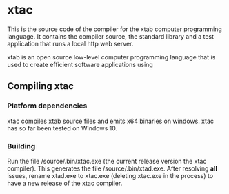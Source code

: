 # xtac
This is the source code of the compiler for the xtab computer programming language. It contains the compiler source, the standard library and a test application that runs a local http web server.

xtab is an open source low-level computer programming language that is used to create efficient software applications using 

## Compiling xtac

### Platform dependencies
xtac compiles xtab source files and emits x64 binaries on windows. xtac has so far been tested on Windows 10.

### Building
Run the file /source/.bin/xtac.exe (the current release version the xtac compiler). This generates the file /source/.bin/xtad.exe. After resolving **all** issues, rename xtad.exe to xtac.exe (deleting xtac.exe in the process) to have a new release of the xtac compiler.
